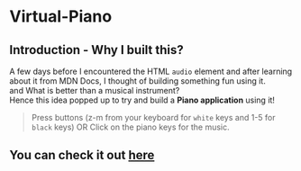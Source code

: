 # Virtual-Piano


## Introduction - Why I built this?
A few days before I encountered the HTML ```audio``` element and after learning about it from MDN Docs, I thought of building something fun using it.  
and What is better than a musical instrument?   
Hence this idea popped up to try and build a **Piano application** using it!  
> Press buttons (z-m from your keyboard for ```white``` keys and 1-5 for ```black``` keys) OR Click on the piano keys for the music.

## You can check it out [here](https://virtual-piano-krish4856.netlify.app/)
